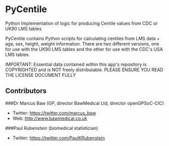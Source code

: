 PyCentile
=========

Python Implementation of logic for producing Centile values from CDC or UK90 LMS tables

PyCentile contains Python scripts for calculating centiles from LMS data + age, sex, height, weight information. There are two different versions, one for use with the UK90 LMS tables and the other for use with the CDC's USA LMS tables.

IMPORTANT: Essential data contained within this app's repository is COPYRIGHTED and is NOT freely distributable. PLEASE ENSURE YOU READ THE LICENSE DOCUMENT FULLY

Contributors
------------

###Dr Marcus Baw (GP, director BawMedical Ltd, director openGPSoC-CIC)
* Twitter: https://twitter.com/marcus_baw
* Web: http://www.bawmedical.co.uk

###Paul Rubenstein (biomedical statistician)
* Twitter: https://twitter.com/PaulKRubenstein
